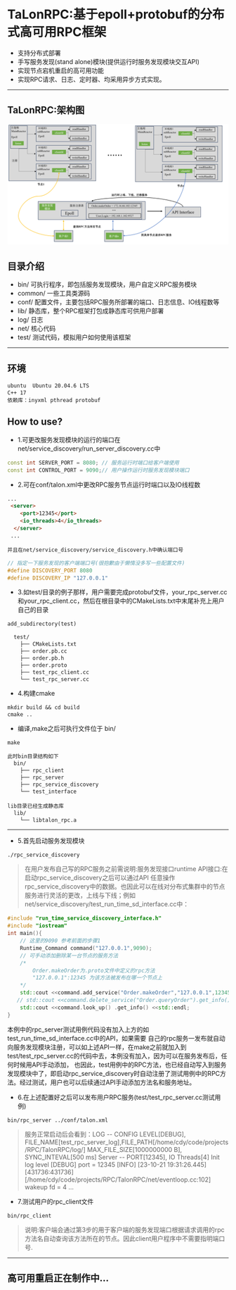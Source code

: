 # TaLonRPC:基于epoll+protobuf的分布式高可用RPC框架

* 支持分布式部署
* 手写服务发现(stand alone)模块(提供运行时服务发现模块交互API)
* 实现节点宕机重启的高可用功能
* 实现RPC请求、日志、定时器、均采用异步方式实现。

-------
## TaLonRPC:架构图
![](./img/talonRPC.png)
## 目录介绍
* bin/   可执行程序，即包括服务发现模块，用户自定义RPC服务模块
* common/ 一些工具类源码
* conf/ 配置文件，主要包括RPC服务所部署的端口、日志信息、IO线程数等
* lib/ 静态库，整个RPC框架打包成静态库可供用户部署
* log/ 日志
* net/ 核心代码
* test/ 测试代码，模拟用户如何使用该框架
----
## 环境
```
ubuntu  Ubuntu 20.04.6 LTS
C++ 17
依赖库：inyxml pthread protobuf
```

## How to use?

* 1.可更改服务发现模块的运行的端口在net/service_discovery/run_server_discovery.cc中
```c++
const int SERVER_PORT = 8080; // 服务运行时端口给客户端使用
const int CONTROL_PORT = 9090;// 用户操作运行时服务发现模块端口
```
* 2.可在conf/talon.xml中更改RPC服务节点运行时端口以及IO线程数
```html
...
 <server>
    <port>12345</port>
    <io_threads>4</io_threads>
  </server>
 ...
```
    并且在net/service_discovery/service_discovery.h中确认端口号
```C++ 
// 指定一下服务发现的客户端端口号(很抱歉由于懒惰没多写一些配置文件)
#define DISCOVERY_PORT 8080
#define DISCOVERY_IP "127.0.0.1"
```
* 3.如test/目录的例子那样，用户需要完成protobuf文件，your_rpc_server.cc 和your_rpc_client.cc，然后在根目录中的CMakeLists.txt中末尾补充上用户自己的目录
```
add_subdirectory(test)
```
```
  test/
    ├── CMakeLists.txt
    ├── order.pb.cc
    ├── order.pb.h
    ├── order.proto
    ├── test_rpc_client.cc
    └── test_rpc_server.cc

```

* 4.构建cmake
```
mkdir build && cd build
cmake ..
```
* 编译,make之后可执行文件位于 bin/
```
make
```
```
此时bin目录结构如下
  bin/
    ├── rpc_client
    ├── rpc_server
    ├── rpc_service_discovery
    └── test_interface

lib目录已经生成静态库
  lib/
    └── libtalon_rpc.a
```
-----

* 5.首先启动服务发现模块
```
./rpc_service_discovery
```
> 在用户发布自己写的RPC服务之前需说明:服务发现接口runtime API接口:在启动rpc_service_discovery之后可以通过API 任意操作rpc_service_discovery中的数据。也因此可以在线对分布式集群中的节点服务进行灵活的更改，上线与下线；例如net/service_discovery/test_run_time_sd_interface.cc中：
``` C++ 
#include "run_time_service_discovery_interface.h"
#include "iostream"
int main(){
    // 这里的9090 参考前面的步骤1
    Runtime_Command command("127.0.0.1",9090);
    // 可手动添加删除某一台节点的服务方法
    /*
        Order.makeOrder为.proto文件中定义的rpc方法
        "127.0.0.1":12345 为该方法被发布在哪一个节点上
    */
    std::cout <<command.add_service("Order.makeOrder","127.0.0.1",12345) .get_info() <<std::endl;
   // std::cout <<command.delete_service("Order.queryOrder").get_info() <<std::endl;
    std::cout <<command.look_up() .get_info() <<std::endl;
}
```
本例中的rpc_server测试用例代码没有加入上方的如test_run_time_sd_interface.cc中的API，如果需要
自己的rpc服务一发布就自动向服务发现模块注册，可以如上述API一样，在make之前就加入到test/test_rpc_server.cc的代码中去，本例没有加入，因为可以在服务发布后，任何时候用API手动添加，
也因此，test用例中的RPC方法，也已经自动写入到服务发现模块中了，即启动rpc_service_discovery时自动注册了测试用例中的RPC方法。经过测试，用户也可以后续通过API手动添加方法名和服务地址。

* 6.在上述配置好之后可以发布用户RPC服务(test/test_rpc_server.cc测试用例)
```
bin/rpc_server ../conf/talon.xml
```
> 服务正常启动后会看到：LOG -- CONFIG LEVEL[DEBUG], FILE_NAME[test_rpc_server_log],FILE_PATH[/home/cdy/code/projects/RPC/TalonRPC/log/] MAX_FILE_SIZE[1000000000 B], SYNC_INTEVAL[500 ms]
Server -- PORT[12345], IO Threads[4]
Init log level [DEBUG]
port = 12345
[INFO]  [23-10-21 19:31:26.445] [431736:431736] [/home/cdy/code/projects/RPC/TalonRPC/net/eventloop.cc:102]     wakeup fd = 4
...

* 7.测试用户的rpc_client文件
```
bin/rpc_client
```
>说明:客户端会通过第3步的用于客户端的服务发现端口根据请求调用的rpc方法名自动查询该方法所在的节点。因此client用户程序中不需要指明端口号.

----
## 高可用重启正在制作中...


